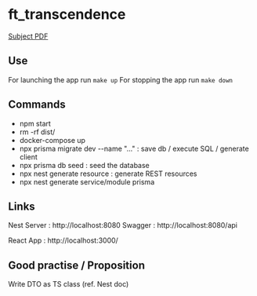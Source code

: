 # ft_transcendence

[Subject PDF](https://github.com/williamollio/ft_transcendance/blob/william/ressources/ft_transcendance.pdf)

## Use

For launching the app run `make up`
For stopping the app run `make down`

## Commands

- npm start
- rm -rf dist/
- docker-compose up
- npx prisma migrate dev --name "..." : save db / execute SQL / generate client
- npx prisma db seed : seed the database
- npx nest generate resource : generate REST resources
- npx nest generate service/module prisma

## Links

Nest Server : http://localhost:8080
Swagger : http://localhost:8080/api

React App : http://localhost:3000/

## Good practise / Proposition

Write DTO as TS class (ref. Nest doc)
